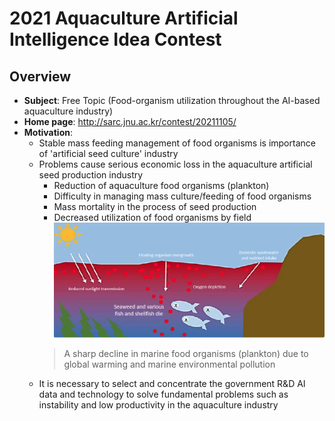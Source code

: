 # 2021 Aquaculture Artificial Intelligence Idea Contest

## Overview
+ **Subject**: Free Topic (Food-organism utilization throughout the AI-based aquaculture industry)
+ **Home page**: http://sarc.jnu.ac.kr/contest/20211105/
+ **Motivation**:
  + Stable mass feeding management of food organisms is importance of 'artificial seed culture' industry
  + Problems cause serious economic loss in the aquaculture artificial seed production industry
    + Reduction of aquaculture food organisms (plankton)
    + Difficulty in managing mass culture/feeding of food organisms
    + Mass mortality in the process of seed production
    + Decreased utilization of food organisms by field
    ![](images/food_organism_problem.png)
    > A sharp decline in marine food organisms (plankton) due to global warming and marine environmental pollution
  + It is necessary to select and concentrate the government R&D AI data and technology to solve fundamental problems such as instability and low productivity in the aquaculture industry

